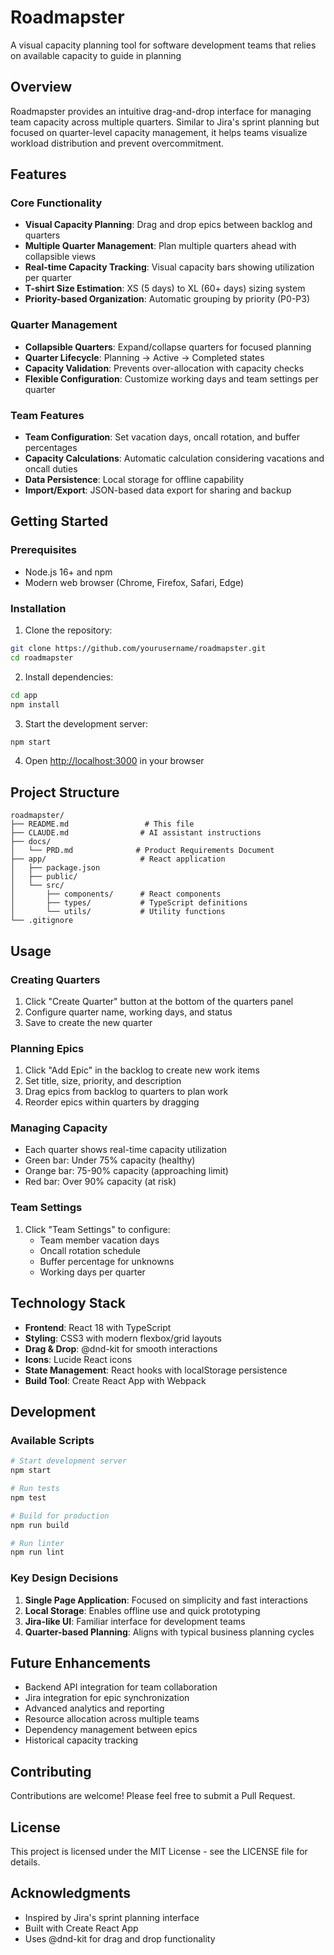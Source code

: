 # Roadmapster

A visual capacity planning tool for software development teams that relies on available capacity to guide in planning

## Overview

Roadmapster provides an intuitive drag-and-drop interface for managing team capacity across multiple quarters. Similar to Jira's sprint planning but focused on quarter-level capacity management, it helps teams visualize workload distribution and prevent overcommitment.

## Features

### Core Functionality
- **Visual Capacity Planning**: Drag and drop epics between backlog and quarters
- **Multiple Quarter Management**: Plan multiple quarters ahead with collapsible views
- **Real-time Capacity Tracking**: Visual capacity bars showing utilization per quarter
- **T-shirt Size Estimation**: XS (5 days) to XL (60+ days) sizing system
- **Priority-based Organization**: Automatic grouping by priority (P0-P3)

### Quarter Management
- **Collapsible Quarters**: Expand/collapse quarters for focused planning
- **Quarter Lifecycle**: Planning → Active → Completed states
- **Capacity Validation**: Prevents over-allocation with capacity checks
- **Flexible Configuration**: Customize working days and team settings per quarter

### Team Features
- **Team Configuration**: Set vacation days, oncall rotation, and buffer percentages
- **Capacity Calculations**: Automatic calculation considering vacations and oncall duties
- **Data Persistence**: Local storage for offline capability
- **Import/Export**: JSON-based data export for sharing and backup

## Getting Started

### Prerequisites
- Node.js 16+ and npm
- Modern web browser (Chrome, Firefox, Safari, Edge)

### Installation

1. Clone the repository:
```bash
git clone https://github.com/yourusername/roadmapster.git
cd roadmapster
```

2. Install dependencies:
```bash
cd app
npm install
```

3. Start the development server:
```bash
npm start
```

4. Open [http://localhost:3000](http://localhost:3000) in your browser

## Project Structure

```
roadmapster/
├── README.md                 # This file
├── CLAUDE.md                # AI assistant instructions
├── docs/
│   └── PRD.md              # Product Requirements Document
├── app/                     # React application
│   ├── package.json
│   ├── public/
│   └── src/
│       ├── components/      # React components
│       ├── types/           # TypeScript definitions
│       └── utils/           # Utility functions
└── .gitignore
```

## Usage

### Creating Quarters
1. Click "Create Quarter" button at the bottom of the quarters panel
2. Configure quarter name, working days, and status
3. Save to create the new quarter

### Planning Epics
1. Click "Add Epic" in the backlog to create new work items
2. Set title, size, priority, and description
3. Drag epics from backlog to quarters to plan work
4. Reorder epics within quarters by dragging

### Managing Capacity
- Each quarter shows real-time capacity utilization
- Green bar: Under 75% capacity (healthy)
- Orange bar: 75-90% capacity (approaching limit)
- Red bar: Over 90% capacity (at risk)

### Team Settings
1. Click "Team Settings" to configure:
   - Team member vacation days
   - Oncall rotation schedule
   - Buffer percentage for unknowns
   - Working days per quarter

## Technology Stack

- **Frontend**: React 18 with TypeScript
- **Styling**: CSS3 with modern flexbox/grid layouts
- **Drag & Drop**: @dnd-kit for smooth interactions
- **Icons**: Lucide React icons
- **State Management**: React hooks with localStorage persistence
- **Build Tool**: Create React App with Webpack

## Development

### Available Scripts

```bash
# Start development server
npm start

# Run tests
npm test

# Build for production
npm run build

# Run linter
npm run lint
```

### Key Design Decisions

1. **Single Page Application**: Focused on simplicity and fast interactions
2. **Local Storage**: Enables offline use and quick prototyping
3. **Jira-like UI**: Familiar interface for development teams
4. **Quarter-based Planning**: Aligns with typical business planning cycles

## Future Enhancements

- Backend API integration for team collaboration
- Jira integration for epic synchronization
- Advanced analytics and reporting
- Resource allocation across multiple teams
- Dependency management between epics
- Historical capacity tracking

## Contributing

Contributions are welcome! Please feel free to submit a Pull Request.

## License

This project is licensed under the MIT License - see the LICENSE file for details.

## Acknowledgments

- Inspired by Jira's sprint planning interface
- Built with Create React App
- Uses @dnd-kit for drag and drop functionality